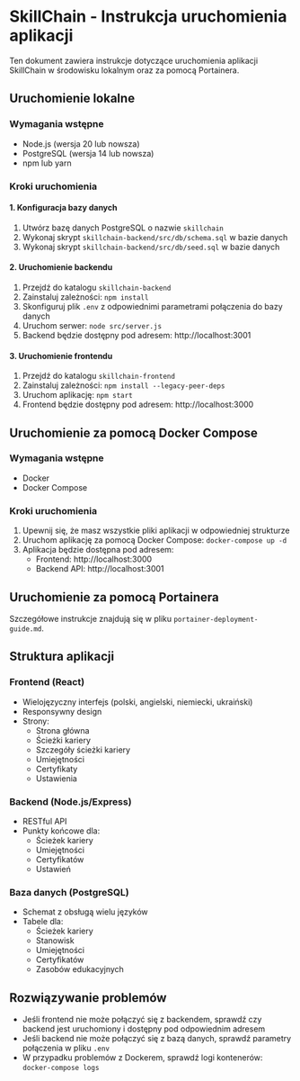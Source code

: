 # SkillChain - Instrukcja uruchomienia aplikacji

Ten dokument zawiera instrukcje dotyczące uruchomienia aplikacji SkillChain w środowisku lokalnym oraz za pomocą Portainera.

## Uruchomienie lokalne

### Wymagania wstępne
- Node.js (wersja 20 lub nowsza)
- PostgreSQL (wersja 14 lub nowsza)
- npm lub yarn

### Kroki uruchomienia

#### 1. Konfiguracja bazy danych
1. Utwórz bazę danych PostgreSQL o nazwie `skillchain`
2. Wykonaj skrypt `skillchain-backend/src/db/schema.sql` w bazie danych
3. Wykonaj skrypt `skillchain-backend/src/db/seed.sql` w bazie danych

#### 2. Uruchomienie backendu
1. Przejdź do katalogu `skillchain-backend`
2. Zainstaluj zależności: `npm install`
3. Skonfiguruj plik `.env` z odpowiednimi parametrami połączenia do bazy danych
4. Uruchom serwer: `node src/server.js`
5. Backend będzie dostępny pod adresem: http://localhost:3001

#### 3. Uruchomienie frontendu
1. Przejdź do katalogu `skillchain-frontend`
2. Zainstaluj zależności: `npm install --legacy-peer-deps`
3. Uruchom aplikację: `npm start`
4. Frontend będzie dostępny pod adresem: http://localhost:3000

## Uruchomienie za pomocą Docker Compose

### Wymagania wstępne
- Docker
- Docker Compose

### Kroki uruchomienia
1. Upewnij się, że masz wszystkie pliki aplikacji w odpowiedniej strukturze
2. Uruchom aplikację za pomocą Docker Compose: `docker-compose up -d`
3. Aplikacja będzie dostępna pod adresem:
   - Frontend: http://localhost:3000
   - Backend API: http://localhost:3001

## Uruchomienie za pomocą Portainera

Szczegółowe instrukcje znajdują się w pliku `portainer-deployment-guide.md`.

## Struktura aplikacji

### Frontend (React)
- Wielojęzyczny interfejs (polski, angielski, niemiecki, ukraiński)
- Responsywny design
- Strony:
  - Strona główna
  - Ścieżki kariery
  - Szczegóły ścieżki kariery
  - Umiejętności
  - Certyfikaty
  - Ustawienia

### Backend (Node.js/Express)
- RESTful API
- Punkty końcowe dla:
  - Ścieżek kariery
  - Umiejętności
  - Certyfikatów
  - Ustawień

### Baza danych (PostgreSQL)
- Schemat z obsługą wielu języków
- Tabele dla:
  - Ścieżek kariery
  - Stanowisk
  - Umiejętności
  - Certyfikatów
  - Zasobów edukacyjnych

## Rozwiązywanie problemów

- Jeśli frontend nie może połączyć się z backendem, sprawdź czy backend jest uruchomiony i dostępny pod odpowiednim adresem
- Jeśli backend nie może połączyć się z bazą danych, sprawdź parametry połączenia w pliku `.env`
- W przypadku problemów z Dockerem, sprawdź logi kontenerów: `docker-compose logs`
